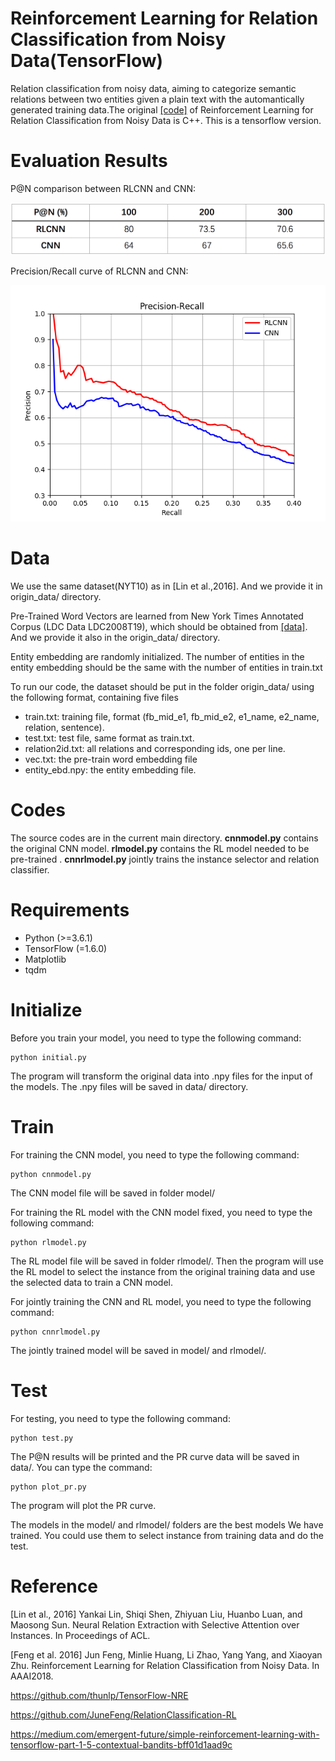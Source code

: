 # Reinforcement Learning for Relation Classification from Noisy Data(TensorFlow)
Relation classification from noisy data, aiming to categorize semantic relations between two entities given a plain text with the automantically generated training data.The original [[code]](https://github.com/JuneFeng/RelationClassification-RL) of Reinforcement Learning for Relation Classification from Noisy Data is C++. This is a tensorflow version.

# Evaluation Results
P@N comparison between RLCNN and CNN:

![](./image/PN_table.png)

Precision/Recall curve of RLCNN and CNN:

![](./image/PR_curve.png)


# Data
We use the same dataset(NYT10) as in [Lin et al.,2016]. And we provide it in origin_data/ directory.

Pre-Trained Word Vectors are learned from New York Times Annotated Corpus (LDC Data LDC2008T19), which should be obtained from [[data]](https://catalog.ldc.upenn.edu/LDC2008T19). And we provide it also in the origin_data/ directory.

Entity embedding are randomly initialized. The number of entities in the entity embedding should be the same with the number of entities in train.txt

To run our code, the dataset should be put in the folder origin_data/ using the following format, containing five files

- train.txt: training file, format (fb_mid_e1, fb_mid_e2, e1_name, e2_name, relation, sentence).
- test.txt: test file, same format as train.txt.
- relation2id.txt: all relations and corresponding ids, one per line.
- vec.txt: the pre-train word embedding file
- entity_ebd.npy: the entity embedding file.

# Codes
The source codes are in the current main directory. **cnnmodel.py** contains the original CNN model. **rlmodel.py** contains the RL model needed to be pre-trained . **cnnrlmodel.py** jointly trains the instance selector and relation classifier.

# Requirements
- Python (>=3.6.1)
- TensorFlow (=1.6.0)
- Matplotlib
- tqdm

# Initialize

Before you train your model, you need to type the following command:

	python initial.py
The program will transform the original data into .npy files for the input of the models. The .npy files will be saved in data/ directory.

# Train
For training the CNN model, you need to type the following command:

	python cnnmodel.py
The CNN model file will be saved in folder model/

For training the RL model with the CNN model fixed, you need to type the following command:

	python rlmodel.py
The RL model file will be saved in folder rlmodel/. Then the program will use the RL model to select the instance from the original training data and use the selected data to train a CNN model.

For jointly training the CNN and RL model, you need to type the following command:

	python cnnrlmodel.py
The jointly trained model will be saved in model/ and rlmodel/.




# Test
For testing, you need to type the following command:

	python test.py
The P@N results will be printed and the PR curve data will be saved in data/. You can type the command:

	python plot_pr.py
The program will plot the PR curve.

The models in the model/ and rlmodel/ folders are the best models We have trained. You could use them to select instance from training data and do the test.

# Reference

[Lin et al., 2016] Yankai Lin, Shiqi Shen, Zhiyuan Liu, Huanbo Luan, and Maosong Sun. Neural Relation Extraction with Selective Attention over Instances. In Proceedings of ACL.

[Feng et al. 2016] Jun Feng, Minlie Huang, Li Zhao, Yang Yang, and Xiaoyan Zhu. Reinforcement Learning for Relation Classification from Noisy Data. In AAAI2018.

https://github.com/thunlp/TensorFlow-NRE

https://github.com/JuneFeng/RelationClassification-RL

https://medium.com/emergent-future/simple-reinforcement-learning-with-tensorflow-part-1-5-contextual-bandits-bff01d1aad9c
